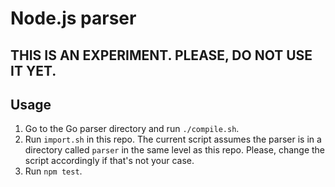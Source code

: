 # Node.js parser

## THIS IS AN EXPERIMENT. PLEASE, DO NOT USE IT YET.

## Usage

1. Go to the Go parser directory and run `./compile.sh`.
2. Run `import.sh` in this repo. The current script assumes the parser is in a directory called `parser` in the same level as this repo. Please, change the script accordingly if that's not your case.
3. Run `npm test`.